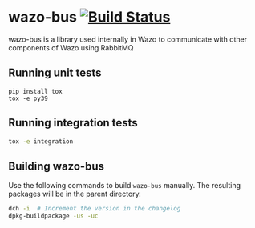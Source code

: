wazo-bus [![Build Status](https://jenkins.wazo.community/buildStatus/icon?job=wazo-bus)](https://jenkins.wazo.community/job/wazo-bus)
========

wazo-bus is a library used internally in Wazo to communicate with other components
of Wazo using RabbitMQ


Running unit tests
------------------

```
pip install tox
tox -e py39
```

Running integration tests
-------------------------

```sh
tox -e integration
```


Building wazo-bus
-----------------

Use the following commands to build `wazo-bus` manually. The resulting packages will be in the
parent directory.

```sh
dch -i  # Increment the version in the changelog
dpkg-buildpackage -us -uc
```

